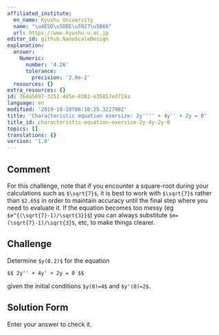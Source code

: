 ```yaml
---
affiliated_institute:
  en_name: Kyushu University
  name: "\u4E5D\u5DDE\u5927\u5B66"
  url: https://www.kyushu-u.ac.jp
editor_id: github.NanoScaleDesign
explanation:
  answer:
    Numeric:
      number: '4.26'
      tolerance:
        precision: '2.0e-2'
  resources: {}
extra_resources: {}
id: 76da5697-3251-4d5e-8382-e35857ed724a
language: en
modified: '2019-10-10T06:10:25.322798Z'
title: 'Characteristic equation exersize: 2y'''' + 4y'' + 2y = 0'
title_id: characteristic-equation-exersize-2y-4y-2y-0
topics: []
translations: {}
version: '1.0'
---
```


## Comment
For this challenge, note that if you encounter a square-root during your calculations such as `$\sqrt{7}$`, it is best to work with `$\sqrt{7}$` rather than `$2.65$` in order to maintain accuracy until the final step where you need to evaluate it. If the equation becomes too messy (eg `$e^{(\sqrt{7}-1)/\sqrt{3}}$`) you can always substitute `$m=(\sqrt{7}-1)/\sqrt{3}$`, etc, to make things clearer.

## Challenge

Determine `$y(0.2)$` for the equation

`$$ 2y'' + 4y' + 2y = 0 $$`

given the initial conditions `$y(0)=4$` and `$y'(0)=2$`.

## Solution Form
Enter your answer to check it.
